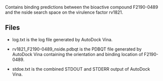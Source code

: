 Contains binding predictions between the bioactive compound F2190-0489 and the nside search space on the virulence factor rv1821.

## Files

- log.txt is the log file generated by AutoDock Vina.

- rv1821_F2190-0489_nside.pdbqt is the PDBQT file generated by AutoDock Vina containing the orientation and binding location of F2190-0489.

- stdoe.txt is the combined STDOUT and STDERR output of AutoDock Vina.

